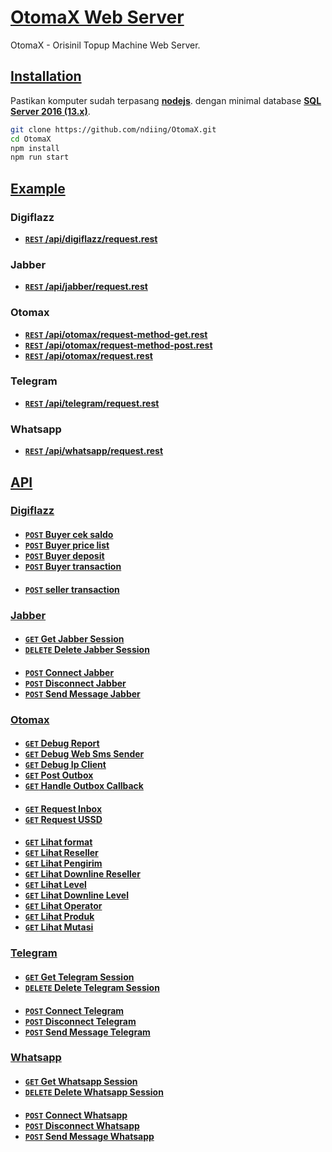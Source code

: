# [OtomaX Web Server](#)

OtomaX - Orisinil Topup Machine Web Server.

## [Installation]()

Pastikan komputer sudah terpasang **[nodejs](https://nodejs.org/dist/v16.13.0/node-v16.13.0-x64.msi)**.
dengan minimal database **[SQL Server 2016 (13.x)](https://go.microsoft.com/fwlink/?linkid=866662)**.

```bash
git clone https://github.com/ndiing/OtomaX.git
cd OtomaX
npm install
npm run start
```


## [Example](#)
### Digiflazz
- **[<code>REST</code> /api/digiflazz/request.rest](https://raw.githubusercontent.com/ndiing/OtomaX/main/api/digiflazz/request.rest)**
### Jabber
- **[<code>REST</code> /api/jabber/request.rest](https://raw.githubusercontent.com/ndiing/OtomaX/main/api/jabber/request.rest)**
### Otomax
- **[<code>REST</code> /api/otomax/request-method-get.rest](https://raw.githubusercontent.com/ndiing/OtomaX/main/api/otomax/request-method-get.rest)**
- **[<code>REST</code> /api/otomax/request-method-post.rest](https://raw.githubusercontent.com/ndiing/OtomaX/main/api/otomax/request-method-post.rest)**
- **[<code>REST</code> /api/otomax/request.rest](https://raw.githubusercontent.com/ndiing/OtomaX/main/api/otomax/request.rest)**
### Telegram
- **[<code>REST</code> /api/telegram/request.rest](https://raw.githubusercontent.com/ndiing/OtomaX/main/api/telegram/request.rest)**
### Whatsapp
- **[<code>REST</code> /api/whatsapp/request.rest](https://raw.githubusercontent.com/ndiing/OtomaX/main/api/whatsapp/request.rest)**

## [API](#)

### [Digiflazz](#)
####
- **[<code>POST</code> Buyer cek saldo](./docs/digiflazz/buyer-cek-saldo.md)**
- **[<code>POST</code> Buyer price list](./docs/digiflazz/buyer-price-list.md)**
- **[<code>POST</code> Buyer deposit](./docs/digiflazz/buyer-deposit.md)**
- **[<code>POST</code> Buyer transaction](./docs/digiflazz/buyer-transaction.md)**
####
- **[<code>POST</code> seller transaction](./docs/digiflazz/seller-transaction.md)**
### [Jabber](#)
####
- **[<code>GET</code> Get Jabber Session](./docs/jabber/get-jabber-session.md)**
- **[<code>DELETE</code> Delete Jabber Session](./docs/jabber/delete-jabber-session.md)**
####
- **[<code>POST</code> Connect Jabber](./docs/jabber/connect-jabber.md)**
- **[<code>POST</code> Disconnect Jabber](./docs/jabber/disconnect-jabber.md)**
- **[<code>POST</code> Send Message Jabber](./docs/jabber/send-message-jabber.md)**
### [Otomax](#)
####
- **[<code>GET</code> Debug Report](./docs/otomax/debug-report.md)**
- **[<code>GET</code> Debug Web Sms Sender](./docs/otomax/debug-web-sms-sender.md)**
- **[<code>GET</code> Debug Ip Client](./docs/otomax/debug-ip-client.md)**
- **[<code>GET</code> Post Outbox](./docs/otomax/post-outbox.md)**
- **[<code>GET</code> Handle Outbox Callback](./docs/otomax/handle-outbox-callback.md)**
####
- **[<code>GET</code> Request Inbox](./docs/otomax/request-inbox.md)**
- **[<code>GET</code> Request USSD](./docs/otomax/request-ussd.md)**
####
- **[<code>GET</code> Lihat format](./docs/otomax/lihat-format.md)**
- **[<code>GET</code> Lihat Reseller](./docs/otomax/lihat-reseller.md)**
- **[<code>GET</code> Lihat Pengirim](./docs/otomax/lihat-pengirim.md)**
- **[<code>GET</code> Lihat Downline Reseller](./docs/otomax/lihat-downline-reseller.md)**
- **[<code>GET</code> Lihat Level](./docs/otomax/lihat-level.md)**
- **[<code>GET</code> Lihat Downline Level](./docs/otomax/lihat-downline-level.md)**
- **[<code>GET</code> Lihat Operator](./docs/otomax/lihat-operator.md)**
- **[<code>GET</code> Lihat Produk](./docs/otomax/lihat-produk.md)**
- **[<code>GET</code> Lihat Mutasi](./docs/otomax/lihat-mutasi.md)**
### [Telegram](#)
####
- **[<code>GET</code> Get Telegram Session](./docs/telegram/get-telegram-session.md)**
- **[<code>DELETE</code> Delete Telegram Session](./docs/telegram/delete-telegram-session.md)**
####
- **[<code>POST</code> Connect Telegram](./docs/telegram/connect-telegram.md)**
- **[<code>POST</code> Disconnect Telegram](./docs/telegram/disconnect-telegram.md)**
- **[<code>POST</code> Send Message Telegram](./docs/telegram/send-message-telegram.md)**
### [Whatsapp](#)
####
- **[<code>GET</code> Get Whatsapp Session](./docs/whatsapp/get-whatsapp-session.md)**
- **[<code>DELETE</code> Delete Whatsapp Session](./docs/whatsapp/delete-whatsapp-session.md)**
####
- **[<code>POST</code> Connect Whatsapp](./docs/whatsapp/connect-whatsapp.md)**
- **[<code>POST</code> Disconnect Whatsapp](./docs/whatsapp/disconnect-whatsapp.md)**
- **[<code>POST</code> Send Message Whatsapp](./docs/whatsapp/send-message-whatsapp.md)**
